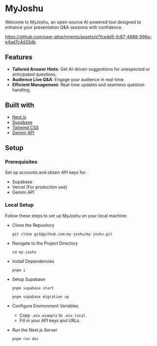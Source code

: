 # MyJoshu

Welcome to MyJoshu, an open-source AI-powered tool designed to enhance your presentation Q&A sessions with confidence.

https://github.com/user-attachments/assets/e7fcedd5-fc87-4888-996a-e4ad7c4d33db

## Features

- **Tailored Answer Hints**: Get AI-driven suggestions for unexpected or anticipated questions.
- **Audience Live Q&A**: Engage your audience in real-time.
- **Efficient Management**: Real-time updates and seamless question handling.

## Built with

- [Next.js](https://nextjs.org/)
- [Supabase](https://supabase.com/)
- [Tailwind CSS](https://tailwindcss.com/)
- [Gemini API](https://ai.google.dev/)

## Setup

### Prerequisites

Set up accounts and obtain API keys for:

- Supabase
- Vercel (For production use)
- Gemini API

### Local Setup

Follow these steps to set up MyJoshu on your local machine:

- Clone the Repository

  ```shell
  git clone git@github.com:my-joshu/my-joshu.git
  ```

- Navigate to the Project Directory

  ```shell
  cd my-joshu
  ```

- Install Dependencies

  ```shell
  pnpm i
  ```

- Setup Supabase

  ```shell
  pnpm supabase start
  ```

  ```shell
  pnpm supabase migration up
  ```

- Configure Environment Variables

  - Copy `.env.example` to `.env.local`.
  - Fill in your API keys and URLs.

- Run the Next.js Server

  ```shell
  pnpm run dev
  ```
